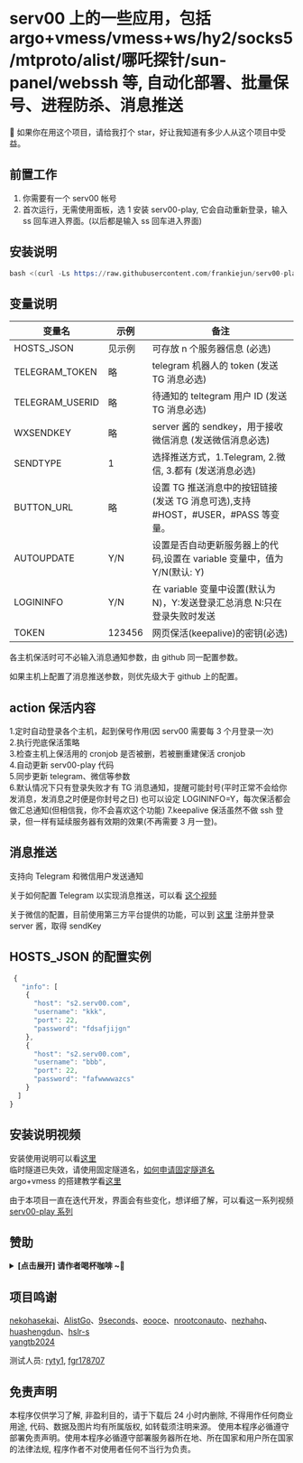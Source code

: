 # serv00 上的一些应用，包括 argo+vmess/vmess+ws/hy2/socks5/mtproto/alist/哪吒探针/sun-panel/webssh 等, 自动化部署、批量保号、进程防杀、消息推送

💖 如果你在用这个项目，请给我打个 star，好让我知道有多少人从这个项目中受益。

## 前置工作

1. 你需要有一个 serv00 帐号
2. 首次运行，无需使用面板，选 1 安装 serv00-play, 它会自动重新登录，输入 ss 回车进入界面。(以后都是输入 ss 回车进入界面)

## 安装说明

```s
bash <(curl -Ls https://raw.githubusercontent.com/frankiejun/serv00-play/main/start.sh)
```

## 变量说明

| 变量名          | 示例   | 备注                                                                             |
| --------------- | ------ | -------------------------------------------------------------------------------- |
| HOSTS_JSON      | 见示例 | 可存放 n 个服务器信息 (必选)                                                     |
| TELEGRAM_TOKEN  | 略     | telegram 机器人的 token (发送 TG 消息必选)                                       |
| TELEGRAM_USERID | 略     | 待通知的 teltegram 用户 ID (发送 TG 消息必选)                                    |
| WXSENDKEY       | 略     | server 酱的 sendkey，用于接收微信消息 (发送微信消息必选)                         |
| SENDTYPE        | 1      | 选择推送方式，1.Telegram, 2.微信, 3.都有 (发送消息必选)                          |
| BUTTON_URL      | 略     | 设置 TG 推送消息中的按钮链接 (发送 TG 消息可选),支持#HOST，#USER，#PASS 等变量。 |
| AUTOUPDATE      | Y/N    | 设置是否自动更新服务器上的代码,设置在 variable 变量中，值为 Y/N(默认: Y)         |
| LOGININFO       | Y/N    | 在 variable 变量中设置(默认为 N)，Y:发送登录汇总消息 N:只在登录失败时发送        |
| TOKEN           | 123456 | 网页保活(keepalive)的密钥(必选)                                                  |

各主机保活时可不必输入消息通知参数，由 github 同一配置参数。

如果主机上配置了消息推送参数，则优先级大于 github 上的配置。

## action 保活内容

1.定时自动登录各个主机，起到保号作用(因 serv00 需要每 3 个月登录一次)  
2.执行兜底保活策略  
3.检查主机上保活用的 cronjob 是否被删，若被删重建保活 cronjob  
4.自动更新 serv00-play 代码  
5.同步更新 telegram、微信等参数  
6.默认情况下只有登录失败才有 TG 消息通知，提醒可能封号(平时正常不会给你发消息，发消息之时便是你封号之日)
也可以设定 LOGININFO=Y，每次保活都会做汇总通知(但相信我，你不会喜欢这个功能)
7.keepalive 保活虽然不做 ssh 登录，但一样有延续服务器有效期的效果(不再需要 3 月一登)。

## 消息推送

支持向 Telegram 和微信用户发送通知

关于如何配置 Telegram 以实现消息推送，可以看 [这个视频](https://www.youtube.com/watch?v=l8fPnMfq86c&t=3s)

关于微信的配置，目前使用第三方平台提供的功能，可以到 [这里](https://sct.ftqq.com/r/13223) 注册并登录 server 酱，取得 sendKey

## HOSTS_JSON 的配置实例

```js
 {
   "info": [
    {
      "host": "s2.serv00.com",
      "username": "kkk",
      "port": 22,
      "password": "fdsafjijgn"
    },
    {
      "host": "s2.serv00.com",
      "username": "bbb",
      "port": 22,
      "password": "fafwwwwazcs"
    }
  ]
}
```

## 安装说明视频

安装使用说明可以看[这里](https://youtu.be/ZCr7YiQX8Qs)  
临时隧道已失效，请使用固定隧道名，[如何申请固定隧道名](https://youtu.be/KyMvtWknu-k)  
argo+vmess 的搭建教学看[这里](https://youtu.be/nmb2F6uBKsg?si=v8twWIkIjsN8UYb-)

由于本项目一直在迭代开发，界面会有些变化，想详细了解，可以看这一系列视频[serv00-play 系列](https://www.youtube.com/playlist?list=PLaMnUIjE3d5zArqlLzTU2oMZ0h-5VP6C0)

## 赞助

<left><details><summary><strong> [点击展开] 请作者喝杯咖啡 ~🧧</strong></summary>
_捐赠将是对我最大的支持，它将激励我持续的创新和创作。_

![](https://look.pics.cloudns.ch/img/%E6%AC%A7%E6%98%93%E8%B5%9E%E5%8A%A9%E7%A0%81.png)

- **USDT-TRC20:** `TUa2hLirmyq6tUPpfxHuMmWJExR91vHo5t`

</details></left>

## 项目鸣谢

[nekohasekai](https://github.com/SagerNet/sing-box)、[AlistGo](https://github.com/AlistGo/alist)、[9seconds](https://github.com/9seconds/mtg)、[eooce](https://github.com/eooce)、[nrootconauto](https://github.com/nrootconauto/MrChrootBSD)、[nezhahq](https://github.com/nezhahq/agent)、[huashengdun](https://github.com/huashengdun/webssh)、[hslr-s](https://github.com/hslr-s/sun-panel)  
[yangtb2024](https://github.com/yangtb2024/OneTimeMessagePHP)

测试人员: [ryty1](https://github.com/ryty1), [fgr178707](https://github.com/fgr178707)

## 免责声明

本程序仅供学习了解, 非盈利目的，请于下载后 24 小时内删除, 不得用作任何商业用途, 代码、数据及图片均有所属版权, 如转载须注明来源。
使用本程序必循遵守部署免责声明。使用本程序必循遵守部署服务器所在地、所在国家和用户所在国家的法律法规, 程序作者不对使用者任何不当行为负责。
